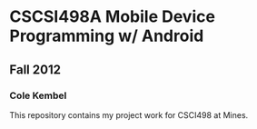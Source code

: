 # CSCSI498A Mobile Device Programming w/ Android
## Fall 2012
### Cole Kembel

This repository contains my project work for CSCI498 at Mines.